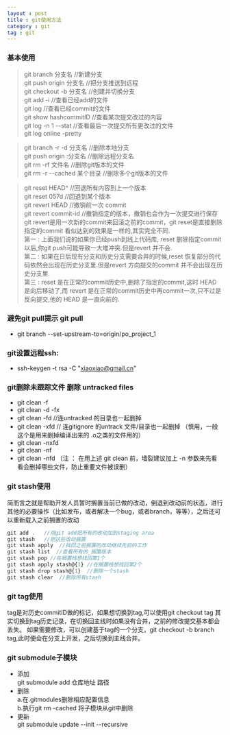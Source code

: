 ```yaml
---
layout : post
title : git使用方法
category : git
tag : git
---
```


### 基本使用
>git branch 分支名                    //新建分支  <br>
>git push origin 分支名              //把分支推送到远程  <br>
>git checkout -b 分支名             //创建并切换分支  <br>
>git add -i                                //查看已经add的文件  <br>
>git log                                    //查看已经commit的文件  <br>
>git show  hashcommitID      //查看某次提交改过的内容  <br>
>git log -n 1 --stat                   //查看最后一次提交所有更改过的文件  <br>
>git log online -pretty   <br>

>git branch  -r  -d 分支名           //删除本地分支  <br>
>git push origin  :分支名           //删除远程分支名  <br>
>git rm -rf 文件名                      //删除git版本的文件  <br>
>git rm -r --cached  某个目录    //删除多个git版本的文件  <br>

>git reset HEAD^                    //回退所有内容到上一个版本  <br>
>git reset 057d                      //回退到某个版本   <br>
>git revert HEAD                    //撤销前一次 commit  <br>
>git revert commit-id             //撤销指定的版本，撤销也会作为一次提交进行保存  <br>
>git revert是用一次新的commit来回滚之前的commit，git reset是直接删除指定的commit
看似达到的效果是一样的,其实完全不同.  <br>
第一 : 
上面我们说的如果你已经push到线上代码库, reset 删除指定commit以后,你git push可能导致一大堆冲突.但是revert 并不会.  <br>
第二 : 
如果在日后现有分支和历史分支需要合并的时候,reset 恢复部分的代码依然会出现在历史分支里.但是revert 方向提交的commit 并不会出现在历史分支里.  <br>
第三 : 
reset 是在正常的commit历史中,删除了指定的commit,这时 HEAD 是向后移动了,而 revert 是在正常的commit历史中再commit一次,只不过是反向提交,他的 HEAD 是一直向前的.  <br>


### 避免git pull提示      git pull <remote> <branch>
* git branch --set-upstream-to=origin/po_project_1

### git设置远程ssh:
* ssh-keygen -t rsa -C "xiaoxiao@gmail.cn"

### git删除未跟踪文件 删除 untracked files
* git clean -f
* git clean -d -fx
* git clean -fd   //连untracked 的目录也一起删掉
* git clean -xfd  // 连gitignore 的untrack 文件/目录也一起删掉 （慎用，一般这个是用来删掉编译出来的 .o之类的文件用的）
* git clean -nxfd
* git clean -nf
* git clean -nfd
（注 ： 在用上述 git clean 前，墙裂建议加上 -n 参数来先看看会删掉哪些文件，防止重要文件被误删）

### git stash使用 
简而言之就是帮助开发人员暂时搁置当前已做的改动，倒退到改动前的状态，进行其他的必要操作（比如发布，或者解决一个bug，或者branch，等等），之后还可以重新载入之前搁置的改动

```javascript
git add .   //用git add把所有的改动加到staging area
git stash   //把这些改动搁置
git stash apply  //找回之前搁置的改动继续先前的工作
git stash list  //查看所有的_搁置版本
git stash pop //在搁置栈想找回第1个
git stash apply stash@{1} //在搁置栈想找回第2个
git stash drop stash@{1}  //删除一个stash
git stash clear  //删除所有stash
```

### git tag使用
tag是对历史commitID做的标记，如果想切换到tag,可以使用git checkout tag
其实切换到tag历史记录，在切换回主线时如果没有合并，之前的修改提交基本都会丢失。
如果需要修改，可以创建基于tag的一个分支，git checkout -b branch tag,此时便会在分支上开发，之后切换到主线合并。


### git submodule子模块
* 添加  <br>
git submodule add 仓库地址 路径
* 删除  <br>
a.在.gitmodules删除相应配置信息    <br>
b.执行git rm -cached 将子模块从git中删除
* 更新  <br>
git submodule update --init --recursive




















